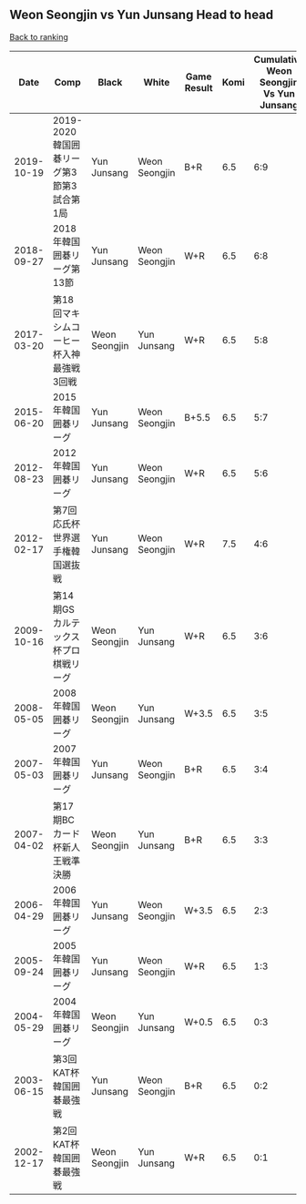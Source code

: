 ## Weon Seongjin vs Yun Junsang Head to head

[Back to ranking](../../index.md)




| **Date** | **Comp** | **Black** | **White** | **Game Result** | **Komi** | **Cumulative Weon Seongjin Vs Yun Junsang** | **Weon Seongjin Streak** | **Yun Junsang Streak** | 
| --- | --- | --- | --- | --- | --- | --- | --- | --- |
| 2019-10-19 | 2019-2020韓国囲碁リーグ第3節第3試合第1局 | Yun Junsang | Weon Seongjin | B+R | 6.5 | 6:9 | 0 | 1 | 
| 2018-09-27 | 2018年韓国囲碁リーグ第13節 | Yun Junsang | Weon Seongjin | W+R | 6.5 | 6:8 | 1 | 0 | 
| 2017-03-20 | 第18回マキシムコーヒー杯入神最強戦3回戦 | Weon Seongjin | Yun Junsang | W+R | 6.5 | 5:8 | 0 | 2 | 
| 2015-06-20 | 2015年韓国囲碁リーグ | Yun Junsang | Weon Seongjin | B+5.5 | 6.5 | 5:7 | 0 | 1 | 
| 2012-08-23 | 2012年韓国囲碁リーグ | Yun Junsang | Weon Seongjin | W+R | 6.5 | 5:6 | 2 | 0 | 
| 2012-02-17 | 第7回応氏杯世界選手権韓国選抜戦 | Yun Junsang | Weon Seongjin | W+R | 7.5 | 4:6 | 1 | 0 | 
| 2009-10-16 | 第14期GSカルテックス杯プロ棋戦リーグ | Weon Seongjin | Yun Junsang | W+R | 6.5 | 3:6 | 0 | 3 | 
| 2008-05-05 | 2008年韓国囲碁リーグ | Weon Seongjin | Yun Junsang | W+3.5 | 6.5 | 3:5 | 0 | 2 | 
| 2007-05-03 | 2007年韓国囲碁リーグ | Yun Junsang | Weon Seongjin | B+R | 6.5 | 3:4 | 0 | 1 | 
| 2007-04-02 | 第17期BCカード杯新人王戦準決勝 | Weon Seongjin | Yun Junsang | B+R | 6.5 | 3:3 | 3 | 0 | 
| 2006-04-29 | 2006年韓国囲碁リーグ | Yun Junsang | Weon Seongjin | W+3.5 | 6.5 | 2:3 | 2 | 0 | 
| 2005-09-24 | 2005年韓国囲碁リーグ | Yun Junsang | Weon Seongjin | W+R | 6.5 | 1:3 | 1 | 0 | 
| 2004-05-29 | 2004年韓国囲碁リーグ | Weon Seongjin | Yun Junsang | W+0.5 | 6.5 | 0:3 | 0 | 3 | 
| 2003-06-15 | 第3回KAT杯韓国囲碁最強戦 | Yun Junsang | Weon Seongjin | B+R | 6.5 | 0:2 | 0 | 2 | 
| 2002-12-17 | 第2回KAT杯韓国囲碁最強戦 | Weon Seongjin | Yun Junsang | W+R | 6.5 | 0:1 | 0 | 1 |




